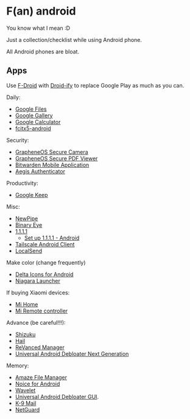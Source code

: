 # F(an) android

You know what I mean :D

Just a collection/checklist while using Android phone.

All Android phones are bloat.

## Apps

Use [F-Droid](https://f-droid.org/en/) with
[Droid-ify](https://github.com/Droid-ify/client) to replace Google Play as much
as you can.

Daily:

- [Google Files](https://play.google.com/store/apps/details?id=com.google.android.apps.nbu.files)
- [Google Gallery](https://play.google.com/store/apps/details?id=com.google.android.apps.photosgo)
- [Google Calculator](https://play.google.com/store/apps/details?id=com.google.android.calculator)
- [fcitx5-android](https://github.com/fcitx5-android/fcitx5-android)

Security:

- [GrapheneOS Secure Camera](https://github.com/GrapheneOS/Camera)
- [GrapheneOS Secure PDF Viewer](https://github.com/GrapheneOS/PdfViewer)
- [Bitwarden Mobile Application](https://github.com/bitwarden/mobile)
- [Aegis Authenticator](https://github.com/beemdevelopment/Aegis)

Productivity:

- [Google Keep](https://play.google.com/store/apps/details?id=com.google.android.keep)

Misc:

- [NewPipe](https://github.com/TeamNewPipe/NewPipe/)
- [Binary Eye](https://github.com/markusfisch/BinaryEye)
- [1.1.1.1](https://play.google.com/store/apps/details?id=com.cloudflare.onedotonedotonedotone)
  - [Set up 1.1.1.1 - Android](https://developers.cloudflare.com/1.1.1.1/setup/android/)
- [Tailscale Android Client](https://github.com/tailscale/tailscale-android)
- [LocalSend](https://github.com/localsend/localsend)

Make color (change frequently)

- [Delta Icons for Android](https://github.com/Delta-Icons/android)
- [Niagara Launcher](https://play.google.com/store/apps/details?id=bitpit.launcher)

If buying Xiaomi devices:

- [Mi Home](https://play.google.com/store/apps/details?id=com.xiaomi.smarthome)
- [Mi Remote controller](https://play.google.com/store/apps/details?id=com.duokan.phone.remotecontroller)

Advance (be careful!!!):

- [Shizuku](https://github.com/RikkaApps/Shizuku)
- [Hail](https://github.com/aistra0528/Hail)
- [ReVanced Manager](https://github.com/ReVanced/revanced-manager)
- [Universal Android Debloater Next Generation](https://github.com/Universal-Debloater-Alliance/universal-android-debloater-next-generation)

Memory:

- [Amaze File Manager](https://github.com/TeamAmaze/AmazeFileManager)
- [Noice for Android](https://github.com/trynoice/android-app)
- [Wavelet](https://play.google.com/store/apps/details?id=com.pittvandewitt.wavelet)
- [Universal Android Debloater GUI](https://github.com/0x192/universal-android-debloater).
- [K-9 Mail](https://github.com/thundernest/k-9)
- [NetGuard](https://github.com/M66B/NetGuard)
